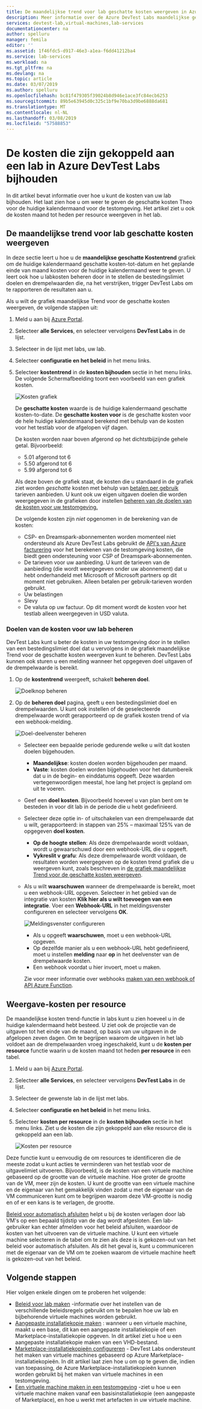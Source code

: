 ```yaml
---
title: De maandelijkse trend voor lab geschatte kosten weergeven in Azure DevTest Labs | Microsoft Docs
description: Meer informatie over de Azure DevTest Labs maandelijkse geschatte kosten trendgrafiek.
services: devtest-lab,virtual-machines,lab-services
documentationcenter: na
author: spelluru
manager: femila
editor: ''
ms.assetid: 1f46fdc5-d917-46e3-a1ea-f6dd41212ba4
ms.service: lab-services
ms.workload: na
ms.tgt_pltfrm: na
ms.devlang: na
ms.topic: article
ms.date: 03/07/2019
ms.author: spelluru
ms.openlocfilehash: bc81f479305f39024b8d946e1ace3fc84ecb6253
ms.sourcegitcommit: 89b5e63945d0c325c1bf9e70ba3d9be6888da681
ms.translationtype: MT
ms.contentlocale: nl-NL
ms.lasthandoff: 03/08/2019
ms.locfileid: "57588853"
---
```

# <a name="track-costs-associated-with-a-lab-in-azure-devtest-labs"></a>De kosten die zijn gekoppeld aan een lab in Azure DevTest Labs bijhouden
In dit artikel bevat informatie over hoe u kunt de kosten van uw lab bijhouden. Het laat zien hoe u om weer te geven de geschatte kosten Theo voor de huidige kalendermaand voor de testomgeving. Het artikel ziet u ook de kosten maand tot heden per resource weergeven in het lab.

## <a name="view-the-monthly-estimated-lab-cost-trend"></a>De maandelijkse trend voor lab geschatte kosten weergeven 
In deze sectie leert u hoe u de **maandelijkse geschatte Kostentrend** grafiek om de huidige kalendermaand geschatte kosten-tot-datum en het geplande einde van maand kosten voor de huidige kalendermaand weer te geven. U leert ook hoe u labkosten beheren door in te stellen de bestedingslimiet doelen en drempelwaarden die, na het verstrijken, trigger DevTest Labs om te rapporteren de resultaten aan u.

Als u wilt de grafiek maandelijkse Trend voor de geschatte kosten weergeven, de volgende stappen uit: 

1. Meld u aan bij [Azure Portal](https://portal.azure.com).
2. Selecteer **alle Services**, en selecteer vervolgens **DevTest Labs** in de lijst.
3. Selecteer in de lijst met labs, uw lab.  
4. Selecteer **configuratie en het beleid** in het menu links.  
4. Selecteer **kostentrend** in de **kosten bijhouden** sectie in het menu links. De volgende Schermafbeelding toont een voorbeeld van een grafiek kosten. 
   
    ![Kosten grafiek](./media/devtest-lab-configure-cost-management/graph.png)

    De **geschatte kosten** waarde is de huidige kalendermaand geschatte kosten-to-date. De **geschatte kosten voor** is de geschatte kosten voor de hele huidige kalendermaand berekend met behulp van de kosten voor het testlab voor de afgelopen vijf dagen.

    De kosten worden naar boven afgerond op het dichtstbijzijnde gehele getal. Bijvoorbeeld: 

    * 5.01 afgerond tot 6 
    * 5.50 afgerond tot 6
    * 5.99 afgerond tot 6

    Als deze boven de grafiek staat, de kosten die u standaard in de grafiek ziet worden *geschatte* kosten met behulp van [betalen per gebruik](https://azure.microsoft.com/offers/ms-azr-0003p/) tarieven aanbieden. U kunt ook uw eigen uitgaven doelen die worden weergegeven in de grafieken door instellen [beheren van de doelen van de kosten voor uw testomgeving.](#managing-cost-targets-for-your-lab)

    De volgende kosten zijn *niet* opgenomen in de berekening van de kosten:

    * CSP- en Dreamspark-abonnementen worden momenteel niet ondersteund als Azure DevTest Labs gebruikt de [API's van Azure facturering](../billing/billing-usage-rate-card-overview.md) voor het berekenen van de testomgeving kosten, die biedt geen ondersteuning voor CSP of Dreamspark-abonnementen.
    * De tarieven voor uw aanbieding. U kunt de tarieven van de aanbieding (die wordt weergegeven onder uw abonnement) dat u hebt onderhandeld met Microsoft of Microsoft partners op dit moment niet gebruiken. Alleen betalen per gebruik-tarieven worden gebruikt.
    * Uw belastingen
    * Slevy
    * De valuta op uw factuur. Op dit moment wordt de kosten voor het testlab alleen weergegeven in USD valuta.

### <a name="managing-cost-targets-for-your-lab"></a>Doelen van de kosten voor uw lab beheren
DevTest Labs kunt u beter de kosten in uw testomgeving door in te stellen van een bestedingslimiet doel dat u vervolgens in de grafiek maandelijkse Trend voor de geschatte kosten weergeven kunt te beheren. DevTest Labs kunnen ook sturen u een melding wanneer het opgegeven doel uitgaven of de drempelwaarde is bereikt. 

1. Op de **kostentrend** weergeeft, schakelt **beheren doel**.

    ![Doelknop beheren](./media/devtest-lab-configure-cost-management/cost-trend-manage-target.png)
2. Op de **beheren doel** pagina, geeft u een bestedingslimiet doel en drempelwaarden. U kunt ook instellen of de geselecteerde drempelwaarde wordt gerapporteerd op de grafiek kosten trend of via een webhook-melding.

    ![Doel-deelvenster beheren](./media/devtest-lab-configure-cost-management/cost-trend-manage-target-pane.png)

   - Selecteer een bepaalde periode gedurende welke u wilt dat kosten doelen bijgehouden.
      - **Maandelijkse**: kosten doelen worden bijgehouden per maand.
      - **Vaste**: kosten doelen worden bijgehouden voor het datumbereik dat u in de begin- en einddatums opgeeft. Deze waarden vertegenwoordigen meestal, hoe lang het project is gepland om uit te voeren.
   - Geef een **doel kosten**. Bijvoorbeeld hoeveel u van plan bent om te besteden in voor dit lab in de periode die u hebt gedefinieerd.
   - Selecteer deze optie in- of uitschakelen van een drempelwaarde dat u wilt, gerapporteerd: in stappen van 25% – maximaal 125% van de opgegeven **doel kosten**.
      - **Op de hoogte stellen**: Als deze drempelwaarde wordt voldaan, wordt u gewaarschuwd door een webhook-URL die u opgeeft.
      - **Vykreslit v grafu**: Als deze drempelwaarde wordt voldaan, de resultaten worden weergegeven op de kosten trend grafiek die u weergeven kunt, zoals beschreven in [de grafiek maandelijkse Trend voor de geschatte kosten weergeven](#viewing-the-monthly-estimated-cost-trend-chart).
   - Als u wilt **waarschuwen** wanneer de drempelwaarde is bereikt, moet u een webhook-URL opgeven. Selecteer in het gebied van de integratie van kosten **Klik hier als u wilt toevoegen van een integratie**. Voer een **Webhook-URL** in het meldingsvenster configureren en selecteer vervolgens **OK**.

       ![Meldingsvenster configureren](./media/devtest-lab-configure-cost-management/configure-notification.png)

      - Als u opgeeft **waarschuwen**, moet u een webhook-URL opgeven.
      - Op dezelfde manier als u een webhook-URL hebt gedefinieerd, moet u instellen **melding** naar **op** in het deelvenster van de drempelwaarde kosten.
      - Een webhook voordat u hier invoert, moet u maken.  

      Zie voor meer informatie over webhooks [maken van een webhook of API Azure Function](../azure-functions/functions-create-a-web-hook-or-api-function.md). 

## <a name="view-cost-by-resource"></a>Weergave-kosten per resource 
De maandelijkse kosten trend-functie in labs kunt u zien hoeveel u in de huidige kalendermaand hebt besteed. U ziet ook de projectie van de uitgaven tot het einde van de maand, op basis van uw uitgaven in de afgelopen zeven dagen. Om te begrijpen waarom de uitgaven in het lab voldoet aan de drempelwaarden vroeg ingeschakeld, kunt u de **kosten per resource** functie waarin u de kosten maand tot heden **per resource** in een tabel.

1. Meld u aan bij [Azure Portal](https://portal.azure.com).
2. Selecteer **alle Services**, en selecteer vervolgens **DevTest Labs** in de lijst.
3. Selecteer de gewenste lab in de lijst met labs.  
4. Selecteer **configuratie en het beleid** in het menu links.
5. Selecteer **kosten per resource** in de **kosten bijhouden** sectie in het menu links. Ziet u de kosten die zijn gekoppeld aan elke resource die is gekoppeld aan een lab. 

    ![Kosten per resource](./media/devtest-lab-configure-cost-management/cost-by-resource.png)

Deze functie kunt u eenvoudig de om resources te identificeren die de meeste zodat u kunt acties te verminderen van het testlab voor de uitgavelimiet uitvoeren. Bijvoorbeeld, is de kosten van een virtuele machine gebaseerd op de grootte van de virtuele machine. Hoe groter de grootte van de VM, meer zijn de kosten. U kunt de grootte van een virtuele machine en de eigenaar van het gemakkelijk vinden zodat u met de eigenaar van de VM communiceren kunt om te begrijpen waarom deze VM-grootte is nodig en of er een kans is te verlagen, de grootte.

[Beleid voor automatisch afsluiten](devtest-lab-get-started-with-lab-policies.md#set-auto-shutdown) helpt u bij de kosten verlagen door lab VM's op een bepaald tijdstip van de dag wordt afgesloten. Een lab-gebruiker kan echter afmelden voor het beleid afsluiten, waardoor de kosten van het uitvoeren van de virtuele machine. U kunt een virtuele machine selecteren in de tabel om te zien als deze is is gekozen-out van het beleid voor automatisch afsluiten. Als dit het geval is, kunt u communiceren met de eigenaar van de VM om te zoeken waarom de virtuele machine heeft is gekozen-out van het beleid.
 
## <a name="next-steps"></a>Volgende stappen
Hier volgen enkele dingen om te proberen het volgende:

* [Beleid voor lab maken](devtest-lab-set-lab-policy.md) -informatie over het instellen van de verschillende beleidsregels gebruikt om te bepalen hoe uw lab en bijbehorende virtuele machines worden gebruikt. 
* [Aangepaste installatiekopie maken](devtest-lab-create-template.md) : wanneer u een virtuele machine, maakt u een base, dit kan een aangepaste installatiekopie of een Marketplace-installatiekopie opgeven. In dit artikel ziet u hoe u een aangepaste installatiekopie maken van een VHD-bestand.
* [Marketplace-installatiekopieën configureren](devtest-lab-configure-marketplace-images.md) - DevTest Labs ondersteunt het maken van virtuele machines gebaseerd op Azure Marketplace-installatiekopieën. In dit artikel laat zien hoe u om op te geven die, indien van toepassing, de Azure Marketplace-installatiekopieën kunnen worden gebruikt bij het maken van virtuele machines in een testomgeving.
* [Een virtuele machine maken in een testomgeving](devtest-lab-add-vm.md) -ziet u hoe u een virtuele machine maken vanaf een basisinstallatiekopie (een aangepaste of Marketplace), en hoe u werkt met artefacten in uw virtuele machine.

